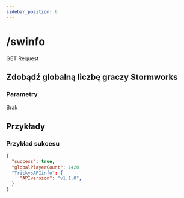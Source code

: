 ```yaml
---
sidebar_position: 6
---
```


# /swinfo

<span class="request-bubble request-get">GET Request</span>


## Zdobądź globalną liczbę graczy Stormworks


### Parametry
Brak

## Przykłady
### Przykład sukcesu
```json
{
  "success": true,
  "globalPlayerCount": 1420
  "TrickysAPIinfo": {
     "APIversion": "v1.1.0",
  }
}
```